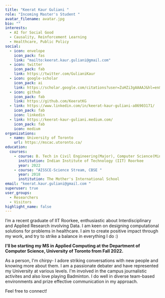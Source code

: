 ```yaml
---
title: "Keerat Kaur Guliani "
role: "Incoming Master's Student "
avatar_filename: avatar.jpg
bio: ""
interests:
  - AI for Social Good
  - Causality, Reinforcement Learning
  - Healthcare, Public Policy
social:
  - icon: envelope
    icon_pack: fas
    link: "mailto:keerat.kaur.guliani@gmail.com"
  - icon: twitter
    icon_pack: fab
    link: https://twitter.com/GulianiKaur
  - icon: google-scholar
    icon_pack: ai
    link: https://scholar.google.com/citations?user=ZuHZi3gAAAAJ&hl=en&authuser=1&oi=ao
  - icon: github
    icon_pack: fab
    link: https://github.com/KeeratKG
  - link: https://www.linkedin.com/in/keerat-kaur-guliani-a86903171/
    icon_pack: fab
    icon: linkedin
  - link: https://keerat-kaur-guliani.medium.com/
    icon_pack: fab
    icon: medium
organizations:
  - name: University of Toronto
    url: https://mscac.utoronto.ca/
education:
  courses:
    - course: B. Tech in Civil Engineering(Major), Computer Science(Minor)
      institution: Indian Institute of Technology (IIT) Roorkee
      year: 2022
    - course: "AISSCE-Science Stream, CBSE "
      year: 2018
      institution: The Mother's International School
email: "keerat.kaur.guliani@gmail.com "
superuser: true
user_groups:
  - Researchers
  - Visitors
highlight_name: false
---
```

I’m a recent graduate of IIT Roorkee, enthusiastic about Interdisciplinary and Applied Research involving Data.  I am keen on designing computational solutions for problems in healthcare. I aim to create positive impact through my work, and try to strike a balance in everything I do :)

**I'll be starting my MS in Applied Computing at the Department of Computer Science, University of Toronto from Fall 2022.**

As a person, I'm chirpy- I adore striking conversations with new people and knowing more about them. I am a passionate debater and have represented my University at various levels. I'm involved in the campus journalistic activites and also love playing Badminton. I do well in diverse team-based environments and prize effective communication in my approach.

Feel free to connect!
